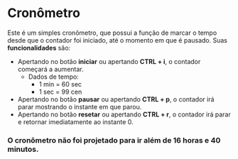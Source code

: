 # Cronômetro

Este é um simples cronômetro, que possui a função de marcar o tempo desde que o contador foi iniciado, até o momento em que é pausado.
Suas **funcionalidades** são:
- Apertando no botão **iniciar** ou apertando **CTRL + i**, o contador começará a aumentar. 
    - Dados de tempo: 
        - 1 min = 60 sec
        - 1 sec = 99 cen
- Apertando no botão **pausar** ou apertando **CTRL + p**, o contador irá parar mostrando o instante em que parou.
- Apertando no botão **resetar** ou apertando **CTRL + r**, o contador irá parar e retornar imediatamente ao instante 0.

### **O cronômetro não foi projetado para ir além de 16 horas e 40 minutos.**